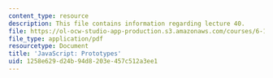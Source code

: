 ```yaml
---
content_type: resource
description: This file contains information regarding lecture 40.
file: https://ol-ocw-studio-app-production.s3.amazonaws.com/courses/6-170-software-studio-spring-2013/1258e629d24b94d8203e457c512a3ee1_MIT6_170S13_40-java-prot.pdf
file_type: application/pdf
resourcetype: Document
title: 'JavaScript: Prototypes'
uid: 1258e629-d24b-94d8-203e-457c512a3ee1
---
```

